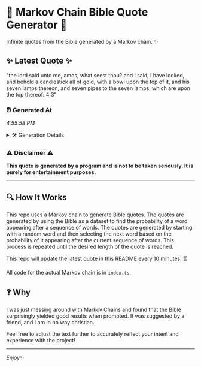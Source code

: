 # 📖 Markov Chain Bible Quote Generator 📖

Infinite quotes from the Bible generated by a Markov chain. ✨

## ✨ Latest Quote ✨
"the lord said unto me, amos, what seest thou? and i said, i have looked, and behold a candlestick all of gold, with a bowl upon the top of it, and his seven lamps thereon, and seven pipes to the seven lamps, which are upon the top thereof: 4:3"

### ⏰ Generated At
*4:55:58 PM*

<details>
    <summary>🛠️ Generation Details</summary>
    <p>
        <strong>🌱 Seed:</strong> the<br>
        <strong>🔄 Iterations:</strong> 48<br>
        <strong>📜 Context History:</strong><br>[ the ]: lord<br>[ the, lord ]: said<br>[ the, lord, said ]: unto<br>[ the, lord, said, unto ]: me,<br>[ the, lord, said, unto, me, ]: amos,<br>[ the, lord, said, unto, me,, amos, ]: what<br>[ lord, said, unto, me,, amos,, what ]: seest<br>[ said, unto, me,, amos,, what, seest ]: thou?<br>[ unto, me,, amos,, what, seest, thou? ]: and<br>[ me,, amos,, what, seest, thou?, and ]: i<br>[ amos,, what, seest, thou?, and, i ]: said,<br>[ what, seest, thou?, and, i, said, ]: i<br>[ seest, thou?, and, i, said,, i ]: have<br>[ thou?, and, i, said,, i, have ]: looked,<br>[ and, i, said,, i, have, looked, ]: and<br>[ i, said,, i, have, looked,, and ]: behold<br>[ said,, i, have, looked,, and, behold ]: a<br>[ i, have, looked,, and, behold, a ]: candlestick<br>[ have, looked,, and, behold, a, candlestick ]: all<br>[ looked,, and, behold, a, candlestick, all ]: of<br>[ and, behold, a, candlestick, all, of ]: gold,<br>[ behold, a, candlestick, all, of, gold, ]: with<br>[ a, candlestick, all, of, gold,, with ]: a<br>[ candlestick, all, of, gold,, with, a ]: bowl<br>[ all, of, gold,, with, a, bowl ]: upon<br>[ of, gold,, with, a, bowl, upon ]: the<br>[ gold,, with, a, bowl, upon, the ]: top<br>[ with, a, bowl, upon, the, top ]: of<br>[ a, bowl, upon, the, top, of ]: it,<br>[ bowl, upon, the, top, of, it, ]: and<br>[ upon, the, top, of, it,, and ]: his<br>[ the, top, of, it,, and, his ]: seven<br>[ top, of, it,, and, his, seven ]: lamps<br>[ of, it,, and, his, seven, lamps ]: thereon,<br>[ it,, and, his, seven, lamps, thereon, ]: and<br>[ and, his, seven, lamps, thereon,, and ]: seven<br>[ his, seven, lamps, thereon,, and, seven ]: pipes<br>[ seven, lamps, thereon,, and, seven, pipes ]: to<br>[ lamps, thereon,, and, seven, pipes, to ]: the<br>[ thereon,, and, seven, pipes, to, the ]: seven<br>[ and, seven, pipes, to, the, seven ]: lamps,<br>[ seven, pipes, to, the, seven, lamps, ]: which<br>[ pipes, to, the, seven, lamps,, which ]: are<br>[ to, the, seven, lamps,, which, are ]: upon<br>[ the, seven, lamps,, which, are, upon ]: the<br>[ seven, lamps,, which, are, upon, the ]: top<br>[ lamps,, which, are, upon, the, top ]: thereof:<br>[ which, are, upon, the, top, thereof: ]: 4:3<br>
    </p>
</details>

### ⚠️ Disclaimer ⚠️
**This quote is generated by a program and is not to be taken seriously. It is purely for entertainment purposes.**

---

## 🔍 How It Works

This repo uses a Markov chain to generate Bible quotes. The quotes are generated by using the Bible as a dataset to find the probability of a word appearing after a sequence of words. The quotes are generated by starting with a random word and then selecting the next word based on the probability of it appearing after the current sequence of words. This process is repeated until the desired length of the quote is reached.

This repo will update the latest quote in this README every 10 minutes. ⏳

All code for the actual Markov chain is in `index.ts`.

## ❓ Why

I was just messing around with Markov Chains and found that the Bible surprisingly yielded good results when prompted. 
It was suggested by a friend, and I am in no way christian.

Feel free to adjust the text further to accurately reflect your intent and experience with the project!

---

*Enjoy*✨
